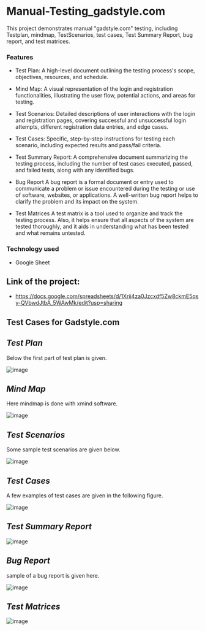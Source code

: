 # Manual-Testing_gadstyle.com
This project demonstrates manual "gadstyle.com" testing, including Testplan, mindmap, TestScenarios, test cases, Test Summary Report, bug report, and test matrices.

### Features

   - Test Plan:
A high-level document outlining the testing process's scope, objectives, resources, and schedule.

   - Mind Map: 
A visual representation of the login and registration functionalities, illustrating the user flow, potential actions, and areas for testing.

   - Test Scenarios:
Detailed descriptions of user interactions with the login and registration pages, covering successful and unsuccessful login attempts, different registration data entries, and edge cases.

   - Test Cases: 
Specific, step-by-step instructions for testing each scenario, including expected results and pass/fail criteria.

 - Test Summary Report:
A comprehensive document summarizing the testing process, including the number of test cases executed, passed, and failed tests, along with any identified bugs.

- Bug Report
A bug report is a formal document or entry used to communicate a problem or issue encountered during the testing or use of software, websites, or applications. A well-written bug report helps to clarify the problem and its impact on the system.

 - Test Matrices
A test matrix is a tool used to organize and track the testing process. Also, it helps ensure that all aspects of the system are tested thoroughly, and it aids in understanding what has been tested and what remains untested.

### Technology used

- Google Sheet
  
## Link of the project:

 - https://docs.google.com/spreadsheets/d/1Xrii4za0Jzcxdf5Zw8ckmE5qsy-QVbwdJtbA_5WAwMk/edit?usp=sharing

## Test Cases for Gadstyle.com

 ## _**Test Plan**_
  Below the first part of test plan is given.
  
![image](https://github.com/user-attachments/assets/2594a0ac-efab-4449-997c-06ef8474919b)

 ## _**Mind Map**_
Here mindmap is done with xmind software.

![image](https://github.com/user-attachments/assets/25e716cd-40c2-46c3-be4a-bb5d886f50b5)

 ## _**Test Scenarios**_
  Some sample test scenarios are given below.
 
  ![image](https://github.com/user-attachments/assets/09b97061-9c2e-49fa-9af7-7a9331a940cd)

 ## _**Test Cases**_
 A few examples of test cases are given in the following figure.

  ![image](https://github.com/user-attachments/assets/721796e6-193e-48f0-bd15-6f602873a510)

   ## _**Test Summary Report**_

![image](https://github.com/user-attachments/assets/0601602b-509f-411a-97a0-0be8df2b1295)

## _**Bug Report**_
sample of a bug report is given here.

![image](https://github.com/user-attachments/assets/7a913f4f-9a6f-400a-a55a-3101bb0fa6d3)

## _**Test Matrices**_

![image](https://github.com/user-attachments/assets/0b17cd2d-f60c-463d-badd-a4e08388f2c7)









    
